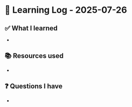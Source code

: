 # 🧠 Learning Log - 2025-07-26

## ✅ What I learned

- 

## 📚 Resources used

- 

## ❓ Questions I have

- 

